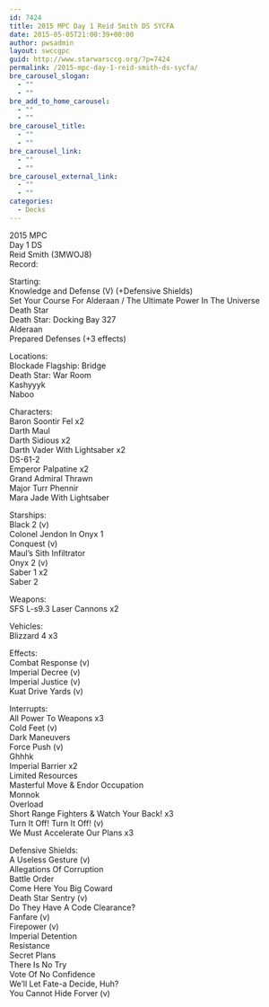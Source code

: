 ```yaml
---
id: 7424
title: 2015 MPC Day 1 Reid Smith DS SYCFA
date: 2015-05-05T21:00:39+00:00
author: pwsadmin
layout: swccgpc
guid: http://www.starwarsccg.org/?p=7424
permalink: /2015-mpc-day-1-reid-smith-ds-sycfa/
bre_carousel_slogan:
  - ""
  - ""
bre_add_to_home_carousel:
  - ""
  - ""
bre_carousel_title:
  - ""
  - ""
bre_carousel_link:
  - ""
  - ""
bre_carousel_external_link:
  - ""
  - ""
categories:
  - Decks
---
```

2015 MPC  
Day 1 DS  
Reid Smith (3MWOJ8)  
Record:

Starting:  
Knowledge and Defense (V) (+Defensive Shields)  
Set Your Course For Alderaan / The Ultimate Power In The Universe  
Death Star  
Death Star: Docking Bay 327  
Alderaan  
Prepared Defenses (+3 effects)

Locations:  
Blockade Flagship: Bridge  
Death Star: War Room  
Kashyyyk  
Naboo

Characters:  
Baron Soontir Fel x2  
Darth Maul  
Darth Sidious x2  
Darth Vader With Lightsaber x2  
DS-61-2  
Emperor Palpatine x2  
Grand Admiral Thrawn  
Major Turr Phennir  
Mara Jade With Lightsaber

Starships:  
Black 2 (v)  
Colonel Jendon In Onyx 1  
Conquest (v)  
Maul&#8217;s Sith Infiltrator  
Onyx 2 (v)  
Saber 1 x2  
Saber 2

Weapons:  
SFS L-s9.3 Laser Cannons x2

Vehicles:  
Blizzard 4 x3

Effects:  
Combat Response (v)  
Imperial Decree (v)  
Imperial Justice (v)  
Kuat Drive Yards (v)

Interrupts:  
All Power To Weapons x3  
Cold Feet (v)  
Dark Maneuvers  
Force Push (v)  
Ghhhk  
Imperial Barrier x2  
Limited Resources  
Masterful Move & Endor Occupation  
Monnok  
Overload  
Short Range Fighters & Watch Your Back! x3  
Turn It Off! Turn It Off! (v)  
We Must Accelerate Our Plans x3

Defensive Shields:  
A Useless Gesture (v)  
Allegations Of Corruption  
Battle Order  
Come Here You Big Coward  
Death Star Sentry (v)  
Do They Have A Code Clearance?  
Fanfare (v)  
Firepower (v)  
Imperial Detention  
Resistance  
Secret Plans  
There Is No Try  
Vote Of No Confidence  
We&#8217;ll Let Fate-a Decide, Huh?  
You Cannot Hide Forver (v)
